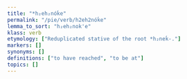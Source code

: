```yaml
---
title: "*h₂eh₂nóḱe"
permalink: "/pie/verb/h2eh2nóḱe"
lemma_to_sort: "h₂eh₂nok'e"
klass: verb
etymology: ["Reduplicated stative of the root *h₂neḱ-."]
markers: []
synonyms: []
definitions: ["to have reached", "to be at"]
topics: []
---
```

